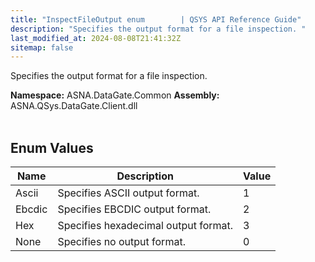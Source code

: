 ```yaml
---
title: "InspectFileOutput enum        | QSYS API Reference Guide"
description: "Specifies the output format for a file inspection. "
last_modified_at: 2024-08-08T21:41:32Z
sitemap: false
---
```


Specifies the output format for a file inspection.

**Namespace:** ASNA.DataGate.Common
**Assembly:** ASNA.QSys.DataGate.Client.dll
<br>
<br>

## Enum Values

| Name | Description | Value
| --- | --- | --- 
| Ascii | Specifies ASCII output format. | 1 |
| Ebcdic | Specifies EBCDIC output format. | 2 |
| Hex | Specifies hexadecimal output format. | 3 |
| None | Specifies no output format. | 0 |
